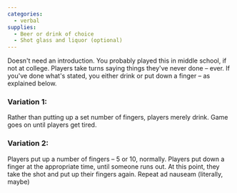 ```yaml
---
categories:
  - verbal
supplies:
  - Beer or drink of choice
  - Shot glass and liquor (optional)
---
```

Doesn't need an introduction. You probably played this in middle school, if not at college.
Players take turns saying things they've never done – ever. If you've done what's stated, you either drink or put down a finger – as explained below.

### Variation 1:
Rather than putting up a set number of fingers, players merely drink. Game goes on until players get tired.

### Variation 2:
Players put up a number of fingers – 5 or 10, normally. Players put down a finger at the appropriate time, until someone runs out. At this point, they take the shot and put up their fingers again. Repeat ad nauseam (literally, maybe)
